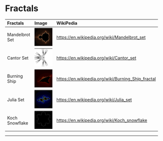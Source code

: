 # Fractals

| Fractals       | Image                                        | WikiPedia                                          |
| :------------- | :------------------------------------------- | :------------------------------------------------- |
| Mandelbrot Set | ![Mandelbrot Set](assets/mandelbrot.png)     | https://en.wikipedia.org/wiki/Mandelbrot_set       |
| Cantor Set     | ![Cantor Set](assets/contor.png)             | https://en.wikipedia.org/wiki/Cantor_set           |
| Burning Ship   | ![Burning Ship](assets/burningship.png)      | https://en.wikipedia.org/wiki/Burning_Ship_fractal |
| Julia Set      | ![Julia Set](assets/julia.png)               | https://en.wikipedia.org/wiki/Julia_set            |
| Koch Snowflake | ![Koch Snowflake ](assets/kochsnowflake.png) | https://en.wikipedia.org/wiki/Koch_snowflake       |

---
